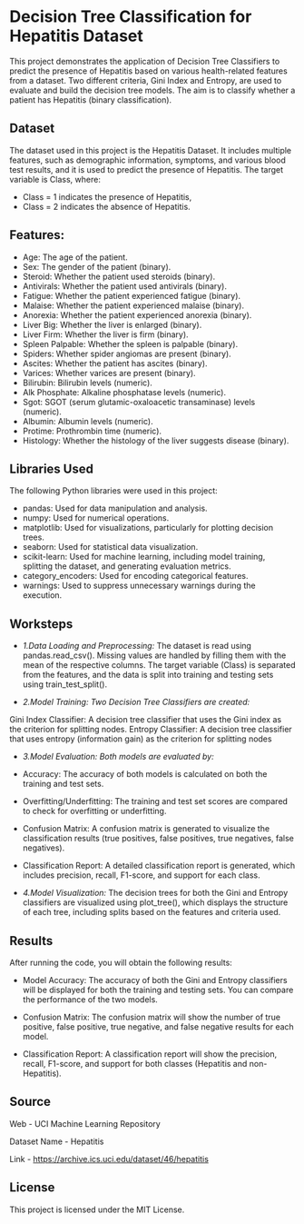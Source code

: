 
# Decision Tree Classification for Hepatitis Dataset

This project demonstrates the application of Decision Tree Classifiers to predict the presence of Hepatitis based on various health-related features from a dataset. Two different criteria, Gini Index and Entropy, are used to evaluate and build the decision tree models. The aim is to classify whether a patient has Hepatitis (binary classification).



## Dataset

The dataset used in this project is the Hepatitis Dataset. It includes multiple features, such as demographic information, symptoms, and various blood test results, and it is used to predict the presence of Hepatitis. The target variable is Class, where:

- Class = 1 indicates the presence of Hepatitis,
- Class = 2 indicates the absence of Hepatitis.
## Features:

- Age: The age of the patient.
- Sex: The gender of the patient (binary).
- Steroid: Whether the patient used steroids (binary).
- Antivirals: Whether the patient used antivirals (binary).
- Fatigue: Whether the patient experienced fatigue (binary).
- Malaise: Whether the patient experienced malaise (binary).
- Anorexia: Whether the patient experienced anorexia (binary).
- Liver Big: Whether the liver is enlarged (binary).
- Liver Firm: Whether the liver is firm (binary).
- Spleen Palpable: Whether the spleen is palpable (binary).
- Spiders: Whether spider angiomas are present (binary).
- Ascites: Whether the patient has ascites (binary).
- Varices: Whether varices are present (binary).
- Bilirubin: Bilirubin levels (numeric).
- Alk Phosphate: Alkaline phosphatase levels (numeric).
- Sgot: SGOT (serum glutamic-oxaloacetic transaminase) levels (numeric).
- Albumin: Albumin levels (numeric).
- Protime: Prothrombin time (numeric).
- Histology: Whether the histology of the liver suggests disease (binary).
## Libraries Used

The following Python libraries were used in this project:

- pandas: Used for data manipulation and analysis.
- numpy: Used for numerical operations.
- matplotlib: Used for visualizations, particularly for plotting decision trees.
- seaborn: Used for statistical data visualization.
- scikit-learn: Used for machine learning, including model training, splitting the dataset, and generating evaluation metrics.
- category_encoders: Used for encoding categorical features.
- warnings: Used to suppress unnecessary warnings during the execution.
## Worksteps

- *1.Data Loading and Preprocessing:*
The dataset is read using pandas.read_csv(). Missing values are handled by filling them with the mean of the respective columns. The target variable (Class) is separated from the features, and the data is split into training and testing sets using train_test_split().

- *2.Model Training: Two Decision Tree Classifiers are created:*

Gini Index Classifier: A decision tree classifier that uses the Gini index as the criterion for splitting nodes.
Entropy Classifier: A decision tree classifier that uses entropy (information gain) as the criterion for splitting nodes

- *3.Model Evaluation: Both models are evaluated by:*

- Accuracy: The accuracy of both models is calculated on both the training and test sets.
- Overfitting/Underfitting: The training and test set scores are compared to check for overfitting or underfitting.
- Confusion Matrix: A confusion matrix is generated to visualize the classification results (true positives, false positives, true negatives, false negatives).
- Classification Report: A detailed classification report is generated, which includes precision, recall, F1-score, and support for each class.

- *4.Model Visualization:*
The decision trees for both the Gini and Entropy classifiers are visualized using plot_tree(), which displays the structure of each tree, including splits based on the features and criteria used.
## Results

After running the code, you will obtain the following results:

- Model Accuracy: The accuracy of both the Gini and Entropy classifiers will be displayed for both the training and testing sets. You can compare the performance of the two models.

- Confusion Matrix: The confusion matrix will show the number of true positive, false positive, true negative, and false negative results for each model.

- Classification Report: A classification report will show the precision, recall, F1-score, and support for both classes (Hepatitis and non-Hepatitis).
## Source

Web - UCI Machine Learning Repository

Dataset Name - Hepatitis

Link - https://archive.ics.uci.edu/dataset/46/hepatitis
## License

This project is licensed under the MIT License.